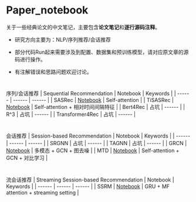 # Paper_notebook


关于一些经典论文的中文笔记，主要包含**论文笔记**和**逐行源码注释**。

* 研究方向主要为：NLP/序列推荐/会话推荐

* 部分代码Run起来需要涉及到配置、数据集和预训练模型，请对应原文章的源码进行操作。

* 有注解错误和思路问题欢迎讨论。


#
序列/会话推荐
| Sequential Recommendation | Notebook | Keywords |
| ------ | ------ |  ------ |
| SASRec | [Notebook](https://github.com/Guadzilla/Paper_notebook/tree/main/SASRec) | Self-attention |
| TiSASRec | [Notebook](https://github.com/Guadzilla/Paper_notebook/tree/main/TiSASRec) | Self-attention + 相对时间间隔特征 |
| Bert4Rec | 占坑 |  ------ |
| R^3 | 占坑 |  ------ |
| Transformer4Rec | 占坑 |  ------ |

#
会话推荐
| Session-based Recommendation | Notebook | Keywords |
| ------ | ------ |  ------ |
| SRGNN | 占坑 |  ------ |
| TAGNN | 占坑 |  ------ |
| GRCN | [Notebook](https://github.com/Guadzilla/Paper_notebook) | 多模态 + GCN + 图去噪 |
| MTD | [Notebook](https://github.com/Guadzilla/Paper_notebook/tree/main/MTD) | Self-attention + GCN + 对比学习 |


#
流会话推荐
| Streaming Session-based Recommendation | Notebook | Keywords |
| ------ | ------ |  ------ |
| SSRM | [Notebook](https://github.com/Guadzilla/Paper_notebook/tree/main/SASRec) | GRU + MF attention + streaming setting |
